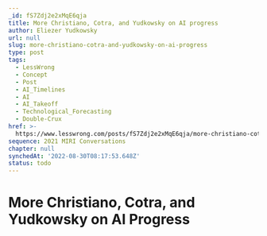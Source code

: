 ```yaml
---
_id: fS7Zdj2e2xMqE6qja
title: More Christiano, Cotra, and Yudkowsky on AI progress
author: Eliezer Yudkowsky
url: null
slug: more-christiano-cotra-and-yudkowsky-on-ai-progress
type: post
tags:
  - LessWrong
  - Concept
  - Post
  - AI_Timelines
  - AI
  - AI_Takeoff
  - Technological_Forecasting
  - Double-Crux
href: >-
  https://www.lesswrong.com/posts/fS7Zdj2e2xMqE6qja/more-christiano-cotra-and-yudkowsky-on-ai-progress
sequence: 2021 MIRI Conversations
chapter: null
synchedAt: '2022-08-30T08:17:53.648Z'
status: todo
---
```


# More Christiano, Cotra, and Yudkowsky on AI Progress
